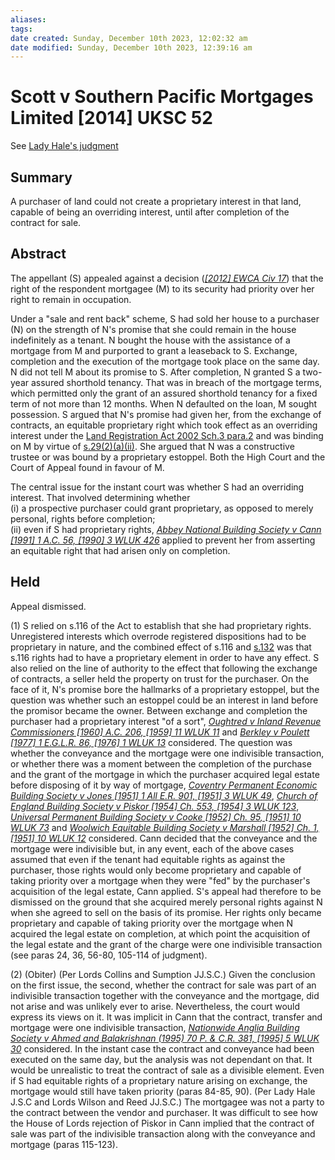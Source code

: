 ```yaml
---
aliases: 
tags: 
date created: Sunday, December 10th 2023, 12:02:32 am
date modified: Sunday, December 10th 2023, 12:39:16 am
---
```


# Scott v Southern Pacific Mortgages Limited [2014] UKSC 52

See [Lady Hale's judgment](http://ukscblog.com/new-judgment-scott-v-southern-pacific-mortgages-limited-2014-uksc-52/)

## Summary

A purchaser of land could not create a proprietary interest in that land, capable of being an overriding interest, until after completion of the contract for sale.

## Abstract

The appellant (S) appealed against a decision (_[[2012] EWCA Civ 17](https://uk.westlaw.com/Document/IF647D5A046EA11E19F58ABC5B9D83160/View/FullText.html?originationContext=document&transitionType=DocumentItem&ppcid=46bcbef9d60f4db5b92f6e6da359311f&contextData=(sc.Default))_) that the right of the respondent mortgagee (M) to its security had priority over her right to remain in occupation.

Under a "sale and rent back" scheme, S had sold her house to a purchaser (N) on the strength of N's promise that she could remain in the house indefinitely as a tenant. N bought the house with the assistance of a mortgage from M and purported to grant a leaseback to S. Exchange, completion and the execution of the mortgage took place on the same day. N did not tell M about its promise to S. After completion, N granted S a two-year assured shorthold tenancy. That was in breach of the mortgage terms, which permitted only the grant of an assured shorthold tenancy for a fixed term of not more than 12 months. When N defaulted on the loan, M sought possession. S argued that N's promise had given her, from the exchange of contracts, an equitable proprietary right which took effect as an overriding interest under the [Land Registration Act 2002 Sch.3 para.2](https://uk.westlaw.com/Document/I383A6420E44811DA8D70A0E70A78ED65/View/FullText.html?originationContext=document&transitionType=DocumentItem&ppcid=46bcbef9d60f4db5b92f6e6da359311f&contextData=(sc.Default)) and was binding on M by virtue of [s.29(2)(a)(ii)](https://uk.westlaw.com/Document/I70F55B30E45211DA8D70A0E70A78ED65/View/FullText.html?originationContext=document&transitionType=DocumentItem&ppcid=46bcbef9d60f4db5b92f6e6da359311f&contextData=(sc.Default)). She argued that N was a constructive trustee or was bound by a proprietary estoppel. Both the High Court and the Court of Appeal found in favour of M.

The central issue for the instant court was whether S had an overriding interest. That involved determining whether  
(i) a prospective purchaser could grant proprietary, as opposed to merely personal, rights before completion;  
(ii) even if S had proprietary rights, _[Abbey National Building Society v Cann [1991] 1 A.C. 56, [1990] 3 WLUK 426](https://uk.westlaw.com/Document/I476EC470E42711DA8FC2A0F0355337E9/View/FullText.html?originationContext=document&transitionType=DocumentItem&ppcid=46bcbef9d60f4db5b92f6e6da359311f&contextData=(sc.Default))_ applied to prevent her from asserting an equitable right that had arisen only on completion.

## Held

Appeal dismissed.

(1) S relied on s.116 of the Act to establish that she had proprietary rights. Unregistered interests which overrode registered dispositions had to be proprietary in nature, and the combined effect of s.116 and [s.132](https://uk.westlaw.com/Document/I712EBAB0E45211DA8D70A0E70A78ED65/View/FullText.html?originationContext=document&transitionType=DocumentItem&ppcid=46bcbef9d60f4db5b92f6e6da359311f&contextData=(sc.Default)) was that s.116 rights had to have a proprietary element in order to have any effect. S also relied on the line of authority to the effect that following the exchange of contracts, a seller held the property on trust for the purchaser. On the face of it, N's promise bore the hallmarks of a proprietary estoppel, but the question was whether such an estoppel could be an interest in land before the promisor became the owner. Between exchange and completion the purchaser had a proprietary interest "of a sort", _[Oughtred v Inland Revenue Commissioners [1960] A.C. 206, [1959] 11 WLUK 11](https://uk.westlaw.com/Document/I14D3A390E42811DA8FC2A0F0355337E9/View/FullText.html?originationContext=document&transitionType=DocumentItem&ppcid=46bcbef9d60f4db5b92f6e6da359311f&contextData=(sc.Default))_ and _[Berkley v Poulett [1977] 1 E.G.L.R. 86, [1976] 1 WLUK 13](https://uk.westlaw.com/Document/I3804B350E43611DA8FC2A0F0355337E9/View/FullText.html?originationContext=document&transitionType=DocumentItem&ppcid=46bcbef9d60f4db5b92f6e6da359311f&contextData=(sc.Default))_ considered. The question was whether the conveyance and the mortgage were one indivisible transaction, or whether there was a moment between the completion of the purchase and the grant of the mortgage in which the purchaser acquired legal estate before disposing of it by way of mortgage, _[Coventry Permanent Economic Building Society v Jones [1951] 1 All E.R. 901, [1951] 3 WLUK 49](https://uk.westlaw.com/Document/I57BEF430E43611DA8FC2A0F0355337E9/View/FullText.html?originationContext=document&transitionType=DocumentItem&ppcid=46bcbef9d60f4db5b92f6e6da359311f&contextData=(sc.Default))_, _[Church of England Building Society v Piskor [1954] Ch. 553, [1954] 3 WLUK 123](https://uk.westlaw.com/Document/I8730F100E42711DA8FC2A0F0355337E9/View/FullText.html?originationContext=document&transitionType=DocumentItem&ppcid=46bcbef9d60f4db5b92f6e6da359311f&contextData=(sc.Default))_, _[Universal Permanent Building Society v Cooke [1952] Ch. 95, [1951] 10 WLUK 73](https://uk.westlaw.com/Document/IE05C48A0E42811DA8FC2A0F0355337E9/View/FullText.html?originationContext=document&transitionType=DocumentItem&ppcid=46bcbef9d60f4db5b92f6e6da359311f&contextData=(sc.Default))_ and _[Woolwich Equitable Building Society v Marshall [1952] Ch. 1, [1951] 10 WLUK 12](https://uk.westlaw.com/Document/I09B28F20E42911DA8FC2A0F0355337E9/View/FullText.html?originationContext=document&transitionType=DocumentItem&ppcid=46bcbef9d60f4db5b92f6e6da359311f&contextData=(sc.Default))_ considered. Cann decided that the conveyance and the mortgage were indivisible but, in any event, each of the above cases assumed that even if the tenant had equitable rights as against the purchaser, those rights would only become proprietary and capable of taking priority over a mortgage when they were "fed" by the purchaser's acquisition of the legal estate, Cann applied. S's appeal had therefore to be dismissed on the ground that she acquired merely personal rights against N when she agreed to sell on the basis of its promise. Her rights only became proprietary and capable of taking priority over the mortgage when N acquired the legal estate on completion, at which point the acquisition of the legal estate and the grant of the charge were one indivisible transaction (see paras 24, 36, 56-80, 105-114 of judgment).

(2) (Obiter) (Per Lords Collins and Sumption JJ.S.C.) Given the conclusion on the first issue, the second, whether the contract for sale was part of an indivisible transaction together with the conveyance and the mortgage, did not arise and was unlikely ever to arise. Nevertheless, the court would express its views on it. It was implicit in Cann that the contract, transfer and mortgage were one indivisible transaction, _[Nationwide Anglia Building Society v Ahmed and Balakrishnan (1995) 70 P. & C.R. 381, [1995] 5 WLUK 30](https://uk.westlaw.com/Document/I0AD580C0E42811DA8FC2A0F0355337E9/View/FullText.html?originationContext=document&transitionType=DocumentItem&ppcid=46bcbef9d60f4db5b92f6e6da359311f&contextData=(sc.Default))_ considered. In the instant case the contract and conveyance had been executed on the same day, but the analysis was not dependant on that. It would be unrealistic to treat the contract of sale as a divisible element. Even if S had equitable rights of a proprietary nature arising on exchange, the mortgage would still have taken priority (paras 84-85, 90). (Per Lady Hale J.S.C and Lords Wilson and Reed JJ.S.C.) The mortgagee was not a party to the contract between the vendor and purchaser. It was difficult to see how the House of Lords rejection of Piskor in Cann implied that the contract of sale was part of the indivisible transaction along with the conveyance and mortgage (paras 115-123).
